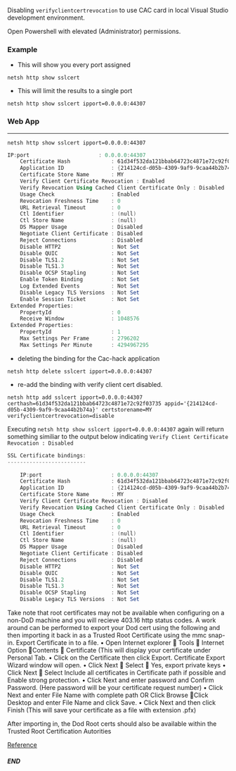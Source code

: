 
Disabling `verifyclientcertrevocation` to use CAC card in local Visual Studio development environment.

Open Powershell with elevated (Administrator) permissions.

### Example 
* This will show you every port assigned

`netsh http show sslcert`

* This will limit the results to a single port
 
 `netsh http show sslcert ipport=0.0.0.0:44307`


### Web App
---------------

`netsh http show sslcert ipport=0.0.0.0:44307`

```powershell
IP:port                      : 0.0.0.0:44307
    Certificate Hash             : 61d34f532da121bbab64723c4871e72c92f03735
    Application ID               : {214124cd-d05b-4309-9af9-9caa44b2b74a}
    Certificate Store Name       : MY
    Verify Client Certificate Revocation : Enabled
    Verify Revocation Using Cached Client Certificate Only : Disabled
    Usage Check                  : Enabled
    Revocation Freshness Time    : 0
    URL Retrieval Timeout        : 0
    Ctl Identifier               : (null)
    Ctl Store Name               : (null)
    DS Mapper Usage              : Disabled
    Negotiate Client Certificate : Disabled
    Reject Connections           : Disabled
    Disable HTTP2                : Not Set
    Disable QUIC                 : Not Set
    Disable TLS1.2               : Not Set
    Disable TLS1.3               : Not Set
    Disable OCSP Stapling        : Not Set
    Enable Token Binding         : Not Set
    Log Extended Events          : Not Set
    Disable Legacy TLS Versions  : Not Set
    Enable Session Ticket        : Not Set
 Extended Properties:
    PropertyId                   : 0
    Receive Window               : 1048576
 Extended Properties:
    PropertyId                   : 1
    Max Settings Per Frame       : 2796202
    Max Settings Per Minute      : 4294967295
```

* deleting the binding for the Cac-hack application

`netsh http delete sslcert ipport=0.0.0.0:44307`

* re-add the binding with  verify client cert disabled.  

`netsh http add sslcert ipport=0.0.0.0:44307 certhash=61d34f532da121bbab64723c4871e72c92f03735 appid='{214124cd-d05b-4309-9af9-9caa44b2b74a}' certstorename=MY verifyclientcertrevocation=disable`

Executing `netsh http show sslcert ipport=0.0.0.0:44307` again will return something similiar to the output below indicating `Verify Client Certificate Revocation : Disabled`

```powershell
SSL Certificate bindings:
-------------------------

    IP:port                      : 0.0.0.0:44307
    Certificate Hash             : 61d34f532da121bbab64723c4871e72c92f03735
    Application ID               : {214124cd-d05b-4309-9af9-9caa44b2b74a}
    Certificate Store Name       : MY
    Verify Client Certificate Revocation : Disabled
    Verify Revocation Using Cached Client Certificate Only : Disabled
    Usage Check                  : Enabled
    Revocation Freshness Time    : 0
    URL Retrieval Timeout        : 0
    Ctl Identifier               : (null)
    Ctl Store Name               : (null)
    DS Mapper Usage              : Disabled
    Negotiate Client Certificate : Disabled
    Reject Connections           : Disabled
    Disable HTTP2                : Not Set
    Disable QUIC                 : Not Set
    Disable TLS1.2               : Not Set
    Disable TLS1.3               : Not Set
    Disable OCSP Stapling        : Not Set
    Disable Legacy TLS Versions  : Not Set
```
Take note that root certificates may not be available when configuring on a non-DoD machine and you will recieve 403.16 http status codes.  A work around can be performed to export your Dod cert using the following and then importing it back in as a Trusted Root Certificate using the mmc snap-in.
Export Certificate in to a file.
• Open Internet explorer  Tools  Internet Option Contents 
Certificate (This will display your certificate under Personal Tab.
• Click on the Certificate then click Export. Certificate Export Wizard window
will open.
• Click Next  Select  Yes, export private keys
• Click Next  Select Include all certificates in Certificate path if possible
and Enable strong protection.
• Click Next and enter password and Confirm Password. (Here password
will be your certificate request number)
• Click Next and enter File Name with complete path OR Click Browse
Click Desktop and enter File Name and click Save.
• Click Next and then click Finish
(This will save your certificate as a file with extension .pfx) 

After importing in, the Dod Root certs should also be available within the Trusted Root Certification Autorities


[Reference](https://support.microsoft.com/en-us/help/942061/error-message-when-you-visit-a-web-site-that-is-hosted-on-iis-7-0-http)

##### END